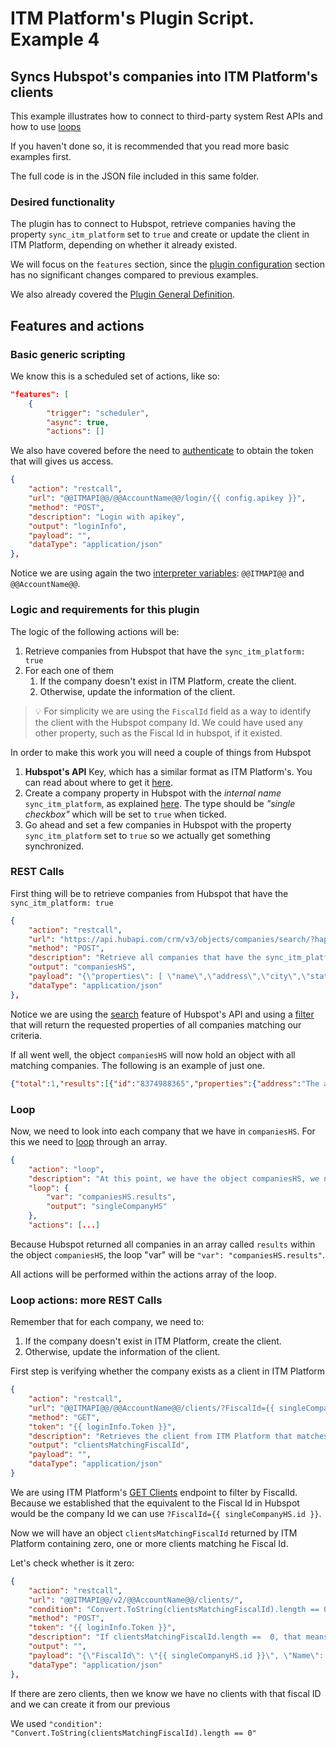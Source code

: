 # ITM Platform's Plugin Script. Example 4
## Syncs Hubspot's companies into ITM Platform's clients

This example illustrates how to connect to third-party system Rest APIs and how to use [loops](https://github.com/itmplatform/plugin-documentation#action-loop)

If you haven't done so, it is recommended that you read more basic examples first.

The full code is in the JSON file included in this same folder.

### Desired functionality

The plugin has to connect to Hubspot, retrieve companies having the property `sync_itm_platform` set to `true` and create or update the client in ITM Platform, depending on whether it already existed.

We will focus on the `features` section, since the [plugin configuration](https://github.com/itmplatform/plugin-documentation#plugin-configuration) section has no significant changes compared to previous examples.

We also already covered the [Plugin General Definition](https://github.com/itmplatform/plugin-documentation#plugin-general-definition).


## Features and actions
### Basic generic scripting
We know  this is a scheduled set of actions, like so:

```json
"features": [
    {
        "trigger": "scheduler",
        "async": true,
        "actions": []
```
We also have covered before the need to [authenticate](https://github.com/itmplatform/plugin-documentation#obtaining-the-itm-platform-authentication-token) to obtain the token that will gives us access.

```json
{
    "action": "restcall",
    "url": "@@ITMAPI@@/@@AccountName@@/login/{{ config.apikey }}",
    "method": "POST",
    "description": "Login with apikey",
    "output": "loginInfo",
    "payload": "",
    "dataType": "application/json"
},
```
Notice we are using again the two [interpreter variables](https://github.com/itmplatform/plugin-documentation#variables): `@@ITMAPI@@` and `@@AccountName@@`. 

### Logic and requirements for this plugin

The logic of the following actions will be:

1. Retrieve companies from Hubspot that have the `sync_itm_platform: true`
1. For each one of them
   1. If the company doesn't exist in ITM Platform, create the client.
   1. Otherwise, update the information of the client.

> :bulb: For simplicity we are using the `FiscalId` field as a way to identify the client with the Hubspot company Id. We could have used any other property, such as the Fiscal Id in hubspot, if it existed.

In order to make this work you will need a couple of things from Hubspot
1. **Hubspot's API** Key, which has a similar format as ITM Platform's. You can read about where to get it [here](https://knowledge.hubspot.com/integrations/how-do-i-get-my-hubspot-api-key).
1. Create a company property in Hubspot with the *internal name* `sync_itm_platform`, as explained [here](https://knowledge.hubspot.com/crm-setup/manage-your-properties). The type should be _"single checkbox"_ which will be set to `true` when ticked. 
1. Go ahead and set a few companies in Hubspot with the property `sync_itm_platform` set to `true` so we actually get something synchronized.


### REST Calls
First thing will be to retrieve companies from Hubspot that have the `sync_itm_platform: true`
```json
{
    "action": "restcall",
    "url": "https://api.hubapi.com/crm/v3/objects/companies/search/?hapikey={{ config.apikeyHubspot }}",
    "method": "POST",
    "description": "Retrieve all companies that have the sync_itm_platform field set to true",
    "output": "companiesHS",
    "payload": "{\"properties\": [ \"name\",\"address\",\"city\",\"state\", \"phone\" ], \"filterGroups\": [ { \"filters\": [ { \"propertyName\": \"sync_itm_platform\", \"operator\": \"EQ\", \"value\": \"true\" } ] } ]}",
    "dataType": "application/json"
},
```
Notice we are using the [search](https://developers.hubspot.com/docs/api/crm/search) feature of Hubspot's API and using a [filter](https://developers.hubspot.com/docs/api/crm/search#filter-search-results) that will return the requested properties of all companies matching our criteria.

If all went well, the object `companiesHS` will now hold an object with all matching companies. The following is an example of just one.

``` json
{"total":1,"results":[{"id":"8374988365","properties":{"address":"The address","city":"The city","createdate":"2022-04-02T11:12:48.141Z","hs_lastmodifieddate":"2022-04-05T20:31:44.896Z","hs_object_id":"8374988365","name":"Company Name","phone":"351911717475","state":null},"createdAt":"2022-04-02T11:12:48.141Z","updatedAt":"2022-04-05T20:31:44.896Z","archived":false}]}
```

### Loop
Now, we need to look into each company that we have in `companiesHS`. For this we need to [loop](https://github.com/itmplatform/plugin-documentation#action-loop) through an array.
```json 
{
    "action": "loop",
    "description": "At this point, we have the object companiesHS, we need to loop through them.",
    "loop": {
        "var": "companiesHS.results",
        "output": "singleCompanyHS"
    },
    "actions": [...]
```
Because Hubspot returned all companies in an array called `results` within the object `companiesHS`, the loop "var" will be `"var": "companiesHS.results"`.

All actions will be performed within the actions array of the loop.

### Loop actions: more REST Calls
Remember that for each company, we need to:
1. If the company doesn't exist in ITM Platform, create the client.
1. Otherwise, update the information of the client.

First step is verifying whether the company exists as a client in ITM Platform

```json
{
    "action": "restcall",
    "url": "@@ITMAPI@@/@@AccountName@@/clients/?FiscalId={{ singleCompanyHS.id }}",
    "method": "GET",
    "token": "{{ loginInfo.Token }}",
    "description": "Retrieves the client from ITM Platform that matches de Fiscal ID (Company Id on Hubspot)",
    "output": "clientsMatchingFiscalId",
    "payload": "",
    "dataType": "application/json"
}
```
We are using ITM Platform's [GET Clients](https://developers.itmplatform.com/documentation/#clients-clients-get) endpoint to filter by FiscalId. Because we established that the equivalent to the Fiscal Id in Hubspot would be the company Id we can use `?FiscalId={{ singleCompanyHS.id }}`. 

Now we will have an object `clientsMatchingFiscalId` returned by ITM Platform containing zero, one or more clients matching he Fiscal Id. 

Let's check whether is it zero:

```json
{
    "action": "restcall",
    "url": "@@ITMAPI@@/v2/@@AccountName@@/clients/",
    "condition": "Convert.ToString(clientsMatchingFiscalId).length == 0",
    "method": "POST",
    "token": "{{ loginInfo.Token }}",
    "description": "If clientsMatchingFiscalId.length ==  0, that means we need to create the company on ITM Platform for the first time",
    "output": "",
    "payload": "{\"FiscalId\": \"{{ singleCompanyHS.id }}\", \"Name\": \"{{ singleCompanyHS.properties.name }}\" }",
    "dataType": "application/json"
},
``` 
If there are zero clients, then we know we have no clients with that fiscal ID and we can create it from our previous

We used `"condition": "Convert.ToString(clientsMatchingFiscalId).length == 0"`  

